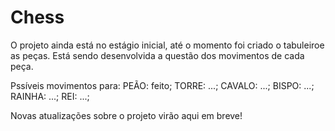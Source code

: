 # Chess

O projeto ainda está no estágio inicial, até o momento foi criado o tabuleiroe as peças. Está sendo desenvolvida a questão dos movimentos de cada peça.

Pssíveis movimentos para:
PEÃO: feito;
TORRE: ...;
CAVALO: ...;
BISPO: ...;
RAINHA: ...;
REI: ...;

Novas atualizações sobre o projeto virão aqui em breve!
